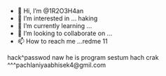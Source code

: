 - 👋 Hi, I’m @1R2O3H4an
- 👀 I’m interested in ... haking
- 🌱 I’m currently learning ...
- 💞️ I’m looking to collaborate on ...
- 📫 How to reach me ...redme 11

<!---
1R2O3H4an/1R2O3H4an is a ✨ special ✨ repository because its `README.md` (this file) appears on your GitHub profile.
You can click the Preview link to take a look at your changes.
--->hack^passwod naw he is program sestum hach crak ^^^pachlaniyaabhisek4@gmil.com
